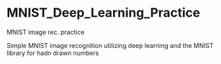 # MNIST_Deep_Learning_Practice
MNIST image rec. practice

Simple MNIST image recognition utilizing deep learning and the MNIST library for hadn drawn numbers
